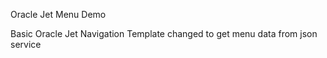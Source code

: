 Oracle Jet Menu Demo

Basic Oracle Jet Navigation Template changed to get menu data from json service